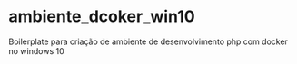# ambiente_dcoker_win10
Boilerplate para criação de ambiente de desenvolvimento php com docker no windows 10
